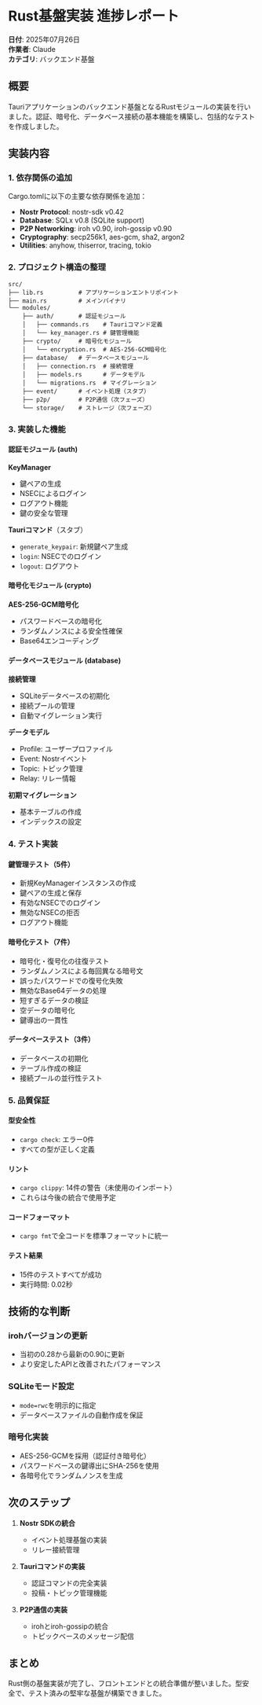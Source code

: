 # Rust基盤実装 進捗レポート

**日付**: 2025年07月26日  
**作業者**: Claude  
**カテゴリ**: バックエンド基盤

## 概要

Tauriアプリケーションのバックエンド基盤となるRustモジュールの実装を行いました。認証、暗号化、データベース接続の基本機能を構築し、包括的なテストを作成しました。

## 実装内容

### 1. 依存関係の追加

Cargo.tomlに以下の主要な依存関係を追加：

- **Nostr Protocol**: nostr-sdk v0.42
- **Database**: SQLx v0.8 (SQLite support)
- **P2P Networking**: iroh v0.90, iroh-gossip v0.90
- **Cryptography**: secp256k1, aes-gcm, sha2, argon2
- **Utilities**: anyhow, thiserror, tracing, tokio

### 2. プロジェクト構造の整理

```
src/
├── lib.rs          # アプリケーションエントリポイント
├── main.rs         # メインバイナリ
└── modules/
    ├── auth/       # 認証モジュール
    │   ├── commands.rs    # Tauriコマンド定義
    │   └── key_manager.rs # 鍵管理機能
    ├── crypto/     # 暗号化モジュール
    │   └── encryption.rs  # AES-256-GCM暗号化
    ├── database/   # データベースモジュール
    │   ├── connection.rs  # 接続管理
    │   ├── models.rs      # データモデル
    │   └── migrations.rs  # マイグレーション
    ├── event/      # イベント処理（スタブ）
    ├── p2p/        # P2P通信（次フェーズ）
    └── storage/    # ストレージ（次フェーズ）
```

### 3. 実装した機能

#### 認証モジュール (auth)

**KeyManager**
- 鍵ペアの生成
- NSECによるログイン
- ログアウト機能
- 鍵の安全な管理

**Tauriコマンド**（スタブ）
- `generate_keypair`: 新規鍵ペア生成
- `login`: NSECでのログイン
- `logout`: ログアウト

#### 暗号化モジュール (crypto)

**AES-256-GCM暗号化**
- パスワードベースの暗号化
- ランダムノンスによる安全性確保
- Base64エンコーディング

#### データベースモジュール (database)

**接続管理**
- SQLiteデータベースの初期化
- 接続プールの管理
- 自動マイグレーション実行

**データモデル**
- Profile: ユーザープロファイル
- Event: Nostrイベント
- Topic: トピック管理
- Relay: リレー情報

**初期マイグレーション**
- 基本テーブルの作成
- インデックスの設定

### 4. テスト実装

#### 鍵管理テスト（5件）
- 新規KeyManagerインスタンスの作成
- 鍵ペアの生成と保存
- 有効なNSECでのログイン
- 無効なNSECの拒否
- ログアウト機能

#### 暗号化テスト（7件）
- 暗号化・復号化の往復テスト
- ランダムノンスによる毎回異なる暗号文
- 誤ったパスワードでの復号化失敗
- 無効なBase64データの処理
- 短すぎるデータの検証
- 空データの暗号化
- 鍵導出の一貫性

#### データベーステスト（3件）
- データベースの初期化
- テーブル作成の検証
- 接続プールの並行性テスト

### 5. 品質保証

#### 型安全性
- `cargo check`: エラー0件
- すべての型が正しく定義

#### リント
- `cargo clippy`: 14件の警告（未使用のインポート）
- これらは今後の統合で使用予定

#### コードフォーマット
- `cargo fmt`で全コードを標準フォーマットに統一

#### テスト結果
- 15件のテストすべてが成功
- 実行時間: 0.02秒

## 技術的な判断

### irohバージョンの更新
- 当初の0.28から最新の0.90に更新
- より安定したAPIと改善されたパフォーマンス

### SQLiteモード設定
- `mode=rwc`を明示的に指定
- データベースファイルの自動作成を保証

### 暗号化実装
- AES-256-GCMを採用（認証付き暗号化）
- パスワードベースの鍵導出にSHA-256を使用
- 各暗号化でランダムノンスを生成

## 次のステップ

1. **Nostr SDKの統合**
   - イベント処理基盤の実装
   - リレー接続管理

2. **Tauriコマンドの実装**
   - 認証コマンドの完全実装
   - 投稿・トピック管理機能

3. **P2P通信の実装**
   - irohとiroh-gossipの統合
   - トピックベースのメッセージ配信

## まとめ

Rust側の基盤実装が完了し、フロントエンドとの統合準備が整いました。型安全で、テスト済みの堅牢な基盤が構築できました。